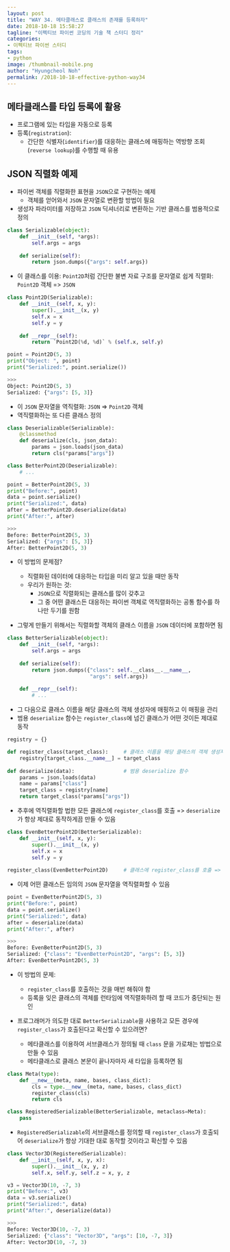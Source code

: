 ```yaml
---
layout: post
title: "WAY 34. 메타클래스로 클래스의 존재를 등록하자"
date: 2018-10-18 15:58:27
tagline: "이펙티브 파이썬 코딩의 기술 책 스터디 정리"
categories:
- 이펙티브 파이썬 스터디
tags:
- python
image: /thumbnail-mobile.png
author: "Hyungcheol Noh"
permalink: /2018-10-18-effective-python-way34
---
```


## 메타클래스를 타입 등록에 활용
- 프로그램에 있는 타입을 자동으로 등록
- 등록(`registration`):
  - 간단한 식별자(`identifier`)를 대응하는 클래스에 매핑하는 역방향 조회(`reverse lookup`)를 수행할 때 유용

## JSON 직렬화 예제
- 파이썬 객체를 직렬화한 표현을 `JSON`으로 구현하는 예제
  - 객체를 얻어와서 `JSON` 문자열로 변환할 방법이 필요
- 생성자 파라미터를 저장하고 `JSON` 딕셔너리로 변환하는 기반 클래스를 범용적으로 정의

```python
class Serializable(object):
    def __init__(self, *args):
        self.args = args
        
    def serialize(self):
        return json.dumps({"args": self.args})
```

- 이 클래스를 이용: `Point2D`처럼 간단한 불변 자료 구조를 문자열로 쉽게 직렬화: `Point2D` 객체 => `JSON`

```python
class Point2D(Serializable):
    def __init__(self, x, y):
        super().__init__(x, y)
        self.x = x
        self.y = y
        
    def __repr__(self):
        return `Point2D(%d, %d)` % (self.x, self.y)

point = Point2D(5, 3)
print("Object: ", point)
print("Serialized:", point.serialize())

>>>
Object: Point2D(5, 3)
Serialized: {"args": [5, 3]}
```

- 이 `JSON` 문자열을 역직렬화: `JSON` => `Point2D` 객체
- 역직렬화하는 또 다른 클래스 정의

```python
class Deserializable(Serializable):
    @classmethod
    def deserialize(cls, json_data):
        params = json.loads(json_data)
        return cls(*params["args"])

class BetterPoint2D(Deserializable):
    # ...

point = BetterPoint2D(5, 3)
print("Before:", point)
data = point.serialize()
print("Serialized:", data)
after = BetterPoint2D.deserialize(data)
print("After:", after)

>>>
Before: BetterPoint2D(5, 3)
Serialized: {"args": [5, 3]}
After: BetterPoint2D(5, 3)
```

- 이 방법의 문제점?
  - 직렬화된 데이터에 대응하는 타입을 미리 알고 있을 때만 동작
  - 우리가 원하는 것:
    - `JSON`으로 직렬화되는 클래스를 많이 갖추고
    - 그 중 어떤 클래스든 대응하는 파이썬 객체로 역직렬화하는 공통 함수를 하나만 두기를 원함

- 그렇게 만들기 위해서는 직렬화할 객체의 클래스 이름을 `JSON` 데이터에 포함하면 됨

```python
class BetterSerializable(object):
    def __init__(self, *args):
        self.args = args
        
    def serialize(self):
        return json.dumps({"class": self.__class__.__name__,
                           "args": self.args})
    
    def __repr__(self):
        # ...
```

- 그 다음으로 클래스 이름을 해당 클래스의 객체 생성자에 매핑하고 이 매핑을 관리
- 범용 `deserialize` 함수는 `register_class`에 넘긴 클래스가 어떤 것이든 제대로 동작

```python
registry = {}

def register_class(target_class):     # 클래스 이름을 해당 클래스의 객체 생성자에 매핑
    registry[target_class.__name__] = target_class
    
def deserialize(data):                # 범용 deserialize 함수
    params = json.loads(data)
    name = params["class"]
    target_class = registry[name]
    return target_class(*params["args"])
```

- 추후에 역직렬화할 법한 모든 클래스에 `register_class`를 호출 => `deserialize`가 항상 제대로 동작하게끔 만들 수 있음

```python
class EvenBetterPoint2D(BetterSerializable):
    def __init__(self, x, y):
        super().__init__(x, y)
        self.x = x
        self.y = y
        
register_class(EvenBetterPoint2D)     # 클래스에 register_class를 호출 => deserialize가 동작하게 할 수 있는 목록에 추가
```

- 이제 어떤 클래스든 임의의 `JSON` 문자열을 역직렬화할 수 있음

```python
point = EvenBetterPoint2D(5, 3)
print("Before:", point)
data = point.serialize()
print("Serialized:", data)
after = deserialize(data)
print("After:", after)

>>>
Before: EvenBetterPoint2D(5, 3)
Serialized: {"class": "EvenBetterPoint2D", "args": [5, 3]}
After: EvenBetterPoint2D(5, 3)
```

- 이 방법의 문제:
  - `register_class`를 호출하는 것을 매번 해줘야 함
  - 등록을 잊은 클래스의 객체를 런타임에 역직렬화하려 할 때 코드가 중단되는 원인

- 프로그래머가 의도한 대로 `BetterSerializable`을 사용하고 모든 경우에 `register_class`가 호출된다고 확신할 수 있으려면?
  - 메타클래스를 이용하여 서브클래스가 정의될 때 `class` 문을 가로채는 방법으로 만들 수 있음
  - 메타클래스로 클래스 본문이 끝나자마자 새 타입을 등록하면 됨
  
```python
class Meta(type):
    def __new__(meta, name, bases, class_dict):
        cls = type.__new__(meta, name, bases, class_dict)
        register_class(cls)
        return cls

class RegisteredSerializable(BetterSerializable, metaclass=Meta):
    pass
```

- `RegisteredSerializable`의 서브클래스를 정의할 때 `register_class`가 호출되어 `deserialize`가 항상 기대한 대로 동작할 것이라고 확신할 수 있음

```python
class Vector3D(RegisteredSerializable):
    def __init__(self, x, y, x):
        super().__init__(x, y, z)
        self.x, self.y, self.z = x, y, z

v3 = Vector3D(10, -7, 3)
print("Before:", v3)
data = v3.serialize()
print("Serialized:", data)
print("After:", deserialize(data))

>>>
Before: Vector3D(10, -7, 3)
Serialized: {"class": "Vector3D", "args": [10, -7, 3]}
After: Vector3D(10, -7, 3)
```
